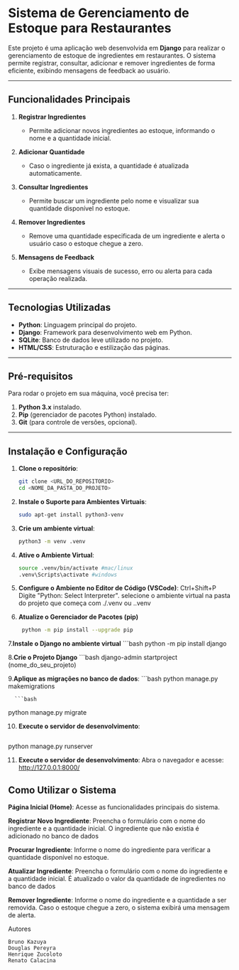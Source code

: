 # **Sistema de Gerenciamento de Estoque para Restaurantes**

Este projeto é uma aplicação web desenvolvida em **Django** para realizar o gerenciamento de estoque de ingredientes em restaurantes. O sistema permite registrar, consultar, adicionar e remover ingredientes de forma eficiente, exibindo mensagens de feedback ao usuário.

---

## **Funcionalidades Principais**

1. **Registrar Ingredientes**  
   - Permite adicionar novos ingredientes ao estoque, informando o nome e a quantidade inicial.

2. **Adicionar Quantidade**  
   - Caso o ingrediente já exista, a quantidade é atualizada automaticamente.

3. **Consultar Ingredientes**  
   - Permite buscar um ingrediente pelo nome e visualizar sua quantidade disponível no estoque.

4. **Remover Ingredientes**  
   - Remove uma quantidade especificada de um ingrediente e alerta o usuário caso o estoque chegue a zero.

5. **Mensagens de Feedback**  
   - Exibe mensagens visuais de sucesso, erro ou alerta para cada operação realizada.

---

## **Tecnologias Utilizadas**

- **Python**: Linguagem principal do projeto.  
- **Django**: Framework para desenvolvimento web em Python.  
- **SQLite**: Banco de dados leve utilizado no projeto.  
- **HTML/CSS**: Estruturação e estilização das páginas.  

---

## **Pré-requisitos**

Para rodar o projeto em sua máquina, você precisa ter:  
1. **Python 3.x** instalado.  
2. **Pip** (gerenciador de pacotes Python) instalado.  
3. **Git** (para controle de versões, opcional).

---

## **Instalação e Configuração**

1. **Clone o repositório**:
   ```bash
   git clone <URL_DO_REPOSITORIO>
   cd <NOME_DA_PASTA_DO_PROJETO>

2. **Instale o Suporte para Ambientes Virtuais**:
   ```bash
   sudo apt-get install python3-venv

3. **Crie um ambiente virtual**:
    ```bash
    python3 -m venv .venv

4. **Ative o Ambiente Virtual**:
   ```bash
   source .venv/bin/activate #mac/linux
   .venv\Scripts\activate #windows

5. **Configure o Ambiente no Editor de Código (VSCode)**:
   Ctrl+Shift+P
   Digite "Python: Select Interpreter".
   selecione o ambiente virtual na pasta do projeto que começa com ./.venv ou .\.venv

6. **Atualize o Gerenciador de Pacotes (pip)**
   ```bash
    python -m pip install --upgrade pip


7.**Instale o Django no ambiente virtual**
      ```bash
   python -m pip install django

8.**Crie o Projeto Django**
      ```bash
   django-admin startproject (nome_do_seu_projeto)

9.**Aplique as migrações no banco de dados**:
      ```bash
   python manage.py makemigrations

      ```bash
   python manage.py migrate

10. **Execute o servidor de desenvolvimento**:
      ```bash
   python manage.py runserver

11. **Execute o servidor de desenvolvimento**:
   Abra o navegador e acesse:
   http://127.0.0.1:8000/


## **Como Utilizar o Sistema**

**Página Inicial (Home)**:
        Acesse as funcionalidades principais do sistema.

**Registrar Novo Ingrediente**:
        Preencha o formulário com o nome do ingrediente e a quantidade inicial.
        O ingrediente que não existia é adicionado no banco de dados

**Procurar Ingrediente**:
        Informe o nome do ingrediente para verificar a quantidade disponível no estoque.

**Atualizar Ingrediente**:
        Preencha o formulário com o nome do ingrediente e a quantidade inicial.
        É atualizado o valor da quantidade de ingredientes no banco de dados

**Remover Ingrediente**:
        Informe o nome do ingrediente e a quantidade a ser removida.
        Caso o estoque chegue a zero, o sistema exibirá uma mensagem de alerta.


Autores

    Bruno Kazuya
    Douglas Pereyra
    Henrique Zucoloto
    Renato Calacina
